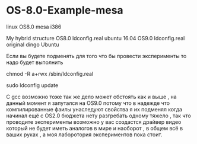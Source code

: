 # OS-8.0-Example-mesa
linux OS8.0 mesa i386

My hybrid structure OS8.0 ldconfig.real ubuntu 16.04
OS9.0 ldconfig.real original dingo Ubuntu

Если вы будете подменять для того что бы провести эксперименты то надо будет выполнить

chmod -R a+rwx /sbin/ldconfig.real

sudo ldconfig update

С gcc возможно тоже так же дело может обстоять как и выше , на данный момент я запутался на OS9.0
потому что в надежде что компилированные фаилы унаследуют свойства я их подменял когда начинал ещё с OS2.0
бюджета нету разгребать одному тяжело , так что проводите эксперименты возможно у вас создастся драйвер видео
который не будет иметь аналогов в мире и наоборот , в общем всё в ваших руках , а моя лаборотория экспериментов пока стоит.
